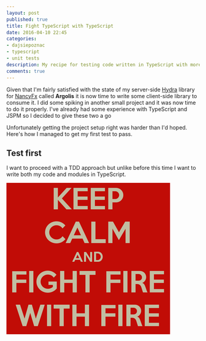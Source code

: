 ```yaml
---
layout: post
published: true
title: Fight TypeScript with TypeScript
date: 2016-04-10 22:45
categories:
- dajsiepoznac
- typescript
- unit tests
description: My recipe for testing code written in TypeScript with more TypeScript, karma, jasmine and sinon
comments: true
---
```


Given that I'm fairly satisfied with the state of my server-side [Hydra][Hydra] library for [NancyFx][NancyFx] called
**Argolis** it is now time to write some client-side library to consume it. I did some spiking in another small project
and it was now time to do it properly. I've already had some experience with TypeScript and JSPM so I decided to give
these two a go

Unfortunately getting the project setup right was harder than I'd hoped. Here's how I managed to get my first test to pass.

<!--more-->

## Test first

I want to proceed with a TDD approach but unlike before this time I want to write both my code and modules in TypeScript.

![fight fire with fire](/uploads/2016/04/FightFireWith_Fire.png)



[Hydra]: http://hydra-cg.org
[NancyFx]: http://github.com/nancyfx/nancy 